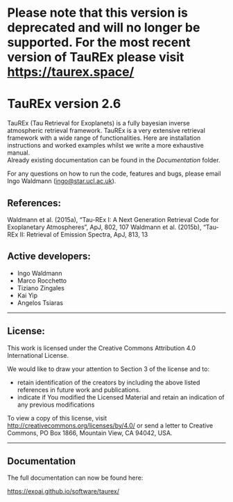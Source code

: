 # Please note that this version is deprecated and will no longer be supported. For the most recent version of TauREx please visit https://taurex.space/

# TauREx version 2.6

TauREx (Tau Retrieval for Exoplanets) is a fully bayesian inverse atmospheric retrieval framework. 
TauREx is a very extensive retrieval framework with a wide range of functionalities. Here are installation instructions and worked examples whilst we write a more exhaustive manual.  
Already existing documentation can be found in the *Documentation* folder. 

For any questions on how to run the code, features and bugs, please email Ingo Waldmann (ingo@star.ucl.ac.uk).


## References:
Waldmann et al. (2015a), “Tau-REx I: A Next Generation Retrieval Code for Exoplanetary Atmospheres”, ApJ, 802, 107
Waldmann et al. (2015b), “Tau-REx II: Retrieval of Emission Spectra, ApJ, 813, 13

## Active developers:
- Ingo Waldmann 
- Marco Rocchetto 
- Tiziano Zingales
- Kai Yip
- Angelos Tsiaras

---

## License: 
This work is licensed under the Creative Commons Attribution 4.0 International License. 

We would like to draw your attention to Section 3 of the license and to:
- retain identification of the creators by including the above listed references in future work and publications.
- indicate if You modified the Licensed Material and retain an indication of any previous modifications

To view a copy of this license, visit http://creativecommons.org/licenses/by/4.0/ or send a letter to Creative Commons, PO Box 1866, Mountain View, CA 94042, USA.

---

## Documentation

The full documentation can now be found here:

<https://exoai.github.io/software/taurex/>

